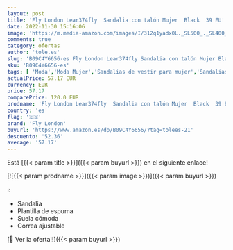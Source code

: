 ```yaml
---
layout: post
title: 'Fly London Lear374fly  Sandalia con talón Mujer  Black  39 EU'
date: 2022-11-30 15:16:06
image: 'https://m.media-amazon.com/images/I/312q1yadx0L._SL500_._SL400_.jpg'
comments: true
category: ofertas
author: 'tole.es'
slug: 'B09C4Y6656-es Fly London Lear374fly Sandalia con talón Mujer Black 39 EU'
sku: 'B09C4Y6656-es'
tags: [ 'Moda','Moda Mujer','Sandalias de vestir para mujer','Sandalias y palas de mujer','Zapatos para mujer','fly london','sandalia','🇪🇸', ]
actualPrice: 57.17 EUR
currency: EUR
price: 57.17
comparePrice: 120.0 EUR
prodname: 'Fly London Lear374fly  Sandalia con talón Mujer  Black  39 EU'
country: 'es'
flag: '🇪🇸'
brand: 'Fly London'
buyurl: 'https://www.amazon.es/dp/B09C4Y6656/?tag=tolees-21'
descuento: '52.36'
average: '57.17'
---
```


Está [{{< param title >}}]({{< param buyurl >}}) en el siguiente enlace!

[![{{< param prodname >}}]({{< param image >}})]({{< param buyurl >}})

ℹ️:

- Sandalia
- Plantilla de espuma
- Suela cómoda
- Correa ajustable

[🛒 Ver la oferta!!]({{< param buyurl >}})
